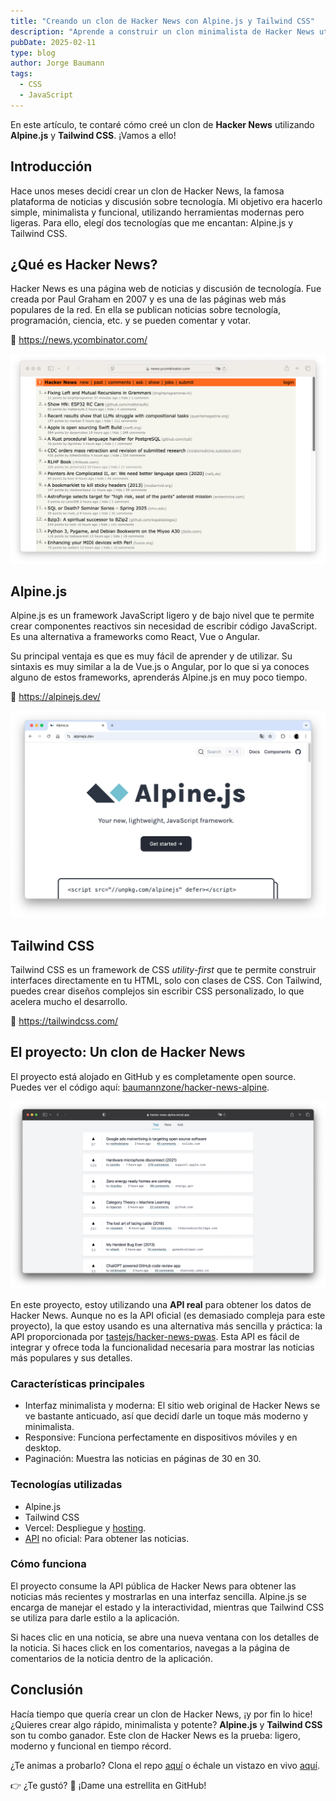 ```yaml
---
title: "Creando un clon de Hacker News con Alpine.js y Tailwind CSS"
description: "Aprende a construir un clon minimalista de Hacker News utilizando Alpine.js y Tailwind CSS. Descubre cómo combinar estas herramientas para crear aplicaciones web modernas y sencillas."
pubDate: 2025-02-11
type: blog
author: Jorge Baumann
tags:
  - CSS
  - JavaScript
---
```


En este artículo, te contaré cómo creé un clon de **Hacker News** utilizando **Alpine.js** y **Tailwind CSS**. ¡Vamos a ello!

## Introducción

Hace unos meses decidí crear un clon de Hacker News, la famosa plataforma de noticias y discusión sobre tecnología. Mi objetivo era hacerlo simple, minimalista y funcional, utilizando herramientas modernas pero ligeras. Para ello, elegí dos tecnologías que me encantan: Alpine.js y Tailwind CSS.

## ¿Qué es Hacker News?

Hacker News es una página web de noticias y discusión de tecnología. Fue creada por Paul Graham en 2007 y es una de las páginas web más populares de la red. En ella se publican noticias sobre tecnología, programación, ciencia, etc. y se pueden comentar y votar.

🔗 https://news.ycombinator.com/

![Hacker News](../../assets/blog/creando-un-clon-de-hacker-news-con-alpinejs-y-tailwind-css/hn.png)

## Alpine.js

Alpine.js es un framework JavaScript ligero y de bajo nivel que te permite crear componentes reactivos sin necesidad de escribir código JavaScript. Es una alternativa a frameworks como React, Vue o Angular.

Su principal ventaja es que es muy fácil de aprender y de utilizar. Su sintaxis es muy similar a la de Vue.js o Angular, por lo que si ya conoces alguno de estos frameworks, aprenderás Alpine.js en muy poco tiempo.

🔗 https://alpinejs.dev/

![Alpine.js](../../assets/blog/creando-un-clon-de-hacker-news-con-alpinejs-y-tailwind-css/alpine.png)

## Tailwind CSS

Tailwind CSS es un framework de CSS _utility-first_ que te permite construir interfaces directamente en tu HTML, solo con clases de CSS. Con Tailwind, puedes crear diseños complejos sin escribir CSS personalizado, lo que acelera mucho el desarrollo.

🔗 https://tailwindcss.com/

## El proyecto: Un clon de Hacker News

El proyecto está alojado en GitHub y es completamente open source. Puedes ver el código aquí: [baumannzone/hacker-news-alpine](https://github.com/baumannzone/hacker-news-alpine).

![Hacker News Clone](../../assets/blog/creando-un-clon-de-hacker-news-con-alpinejs-y-tailwind-css/hn-clone.png)

En este proyecto, estoy utilizando una **API real** para obtener los datos de Hacker News. Aunque no es la API oficial (es demasiado compleja para este proyecto), la que estoy usando es una alternativa más sencilla y práctica: la API proporcionada por [tastejs/hacker-news-pwas](https://github.com/tastejs/hacker-news-pwas/blob/master/docs/api.md). Esta API es fácil de integrar y ofrece toda la funcionalidad necesaria para mostrar las noticias más populares y sus detalles.

### Características principales

- Interfaz minimalista y moderna: El sitio web original de Hacker News se ve bastante anticuado, así que decidí darle un toque más moderno y minimalista.
- Responsive: Funciona perfectamente en dispositivos móviles y en desktop.
- Paginación: Muestra las noticias en páginas de 30 en 30.

### Tecnologías utilizadas

- Alpine.js
- Tailwind CSS
- Vercel: Despliegue y [hosting](https://hacker-news-alpine.vercel.app/).
- [API](https://github.com/tastejs/hacker-news-pwas/blob/master/docs/api.md) no oficial: Para obtener las noticias.

### Cómo funciona

El proyecto consume la API pública de Hacker News para obtener las noticias más recientes y mostrarlas en una interfaz sencilla. Alpine.js se encarga de manejar el estado y la interactividad, mientras que Tailwind CSS se utiliza para darle estilo a la aplicación.

Si haces clic en una noticia, se abre una nueva ventana con los detalles de la noticia.
Si haces click en los comentarios, navegas a la página de comentarios de la noticia dentro de la aplicación.

## Conclusión

Hacía tiempo que quería crear un clon de Hacker News, ¡y por fin lo hice! ¿Quieres crear algo rápido, minimalista y potente? **Alpine.js** y **Tailwind CSS** son tu combo ganador. Este clon de Hacker News es la prueba: ligero, moderno y funcional en tiempo récord.

¿Te animas a probarlo? Clona el repo [aquí](https://github.com/baumannzone/hacker-news-alpine) o échale un vistazo en vivo [aquí](https://hacker-news-alpine.vercel.app/).

👉 ¿Te gustó? 🤩 ¡Dame una estrellita en GitHub!
